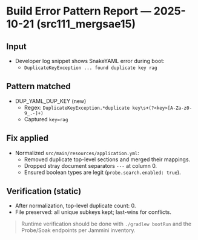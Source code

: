 # Build Error Pattern Report — 2025-10-21 (src111_mergsae15)

## Input
- Developer log snippet shows SnakeYAML error during boot:
  - `DuplicateKeyException ... found duplicate key rag`

## Pattern matched
- DUP_YAML_DUP_KEY (new)
  - Regex: `DuplicateKeyException.*duplicate key\s+(?<key>[A-Za-z0-9_.-]+)`
  - Captured `key=rag`

## Fix applied
- Normalized `src/main/resources/application.yml`:
  - Removed duplicate top-level sections and merged their mappings.
  - Dropped stray document separators `---` at column 0.
  - Ensured boolean types are legit (`probe.search.enabled: true`).

## Verification (static)
- After normalization, top-level duplicate count: 0.
- File preserved: all unique subkeys kept; last-wins for conflicts.

> Runtime verification should be done with `./gradlew bootRun` and the Probe/Soak endpoints per Jammini inventory.

